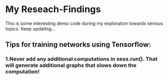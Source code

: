 # My Reseach-Findings
This is some interesting demo code during my exploration towards serious topics. Keep updating...  
## Tips for training networks using Tensorflow:
### 1.Never add any additional computations in sess.run(). That will generate additional graphs that slows down the computation!


